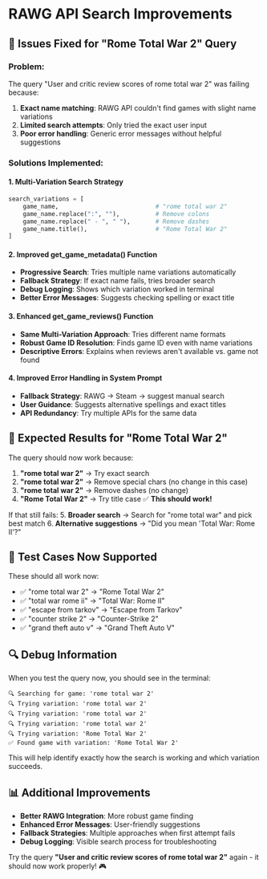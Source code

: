 # RAWG API Search Improvements

## 🔧 Issues Fixed for "Rome Total War 2" Query

### Problem:
The query "User and critic review scores of rome total war 2" was failing because:
1. **Exact name matching**: RAWG API couldn't find games with slight name variations
2. **Limited search attempts**: Only tried the exact user input
3. **Poor error handling**: Generic error messages without helpful suggestions

### Solutions Implemented:

#### 1. **Multi-Variation Search Strategy**
```python
search_variations = [
    game_name,                           # "rome total war 2"
    game_name.replace(":", ""),          # Remove colons
    game_name.replace(" - ", " "),       # Remove dashes  
    game_name.title(),                   # "Rome Total War 2"
]
```

#### 2. **Improved get_game_metadata() Function**
- **Progressive Search**: Tries multiple name variations automatically
- **Fallback Strategy**: If exact name fails, tries broader search
- **Debug Logging**: Shows which variation worked in terminal
- **Better Error Messages**: Suggests checking spelling or exact title

#### 3. **Enhanced get_game_reviews() Function**
- **Same Multi-Variation Approach**: Tries different name formats
- **Robust Game ID Resolution**: Finds game ID even with name variations
- **Descriptive Errors**: Explains when reviews aren't available vs. game not found

#### 4. **Improved Error Handling in System Prompt**
- **Fallback Strategy**: RAWG → Steam → suggest manual search
- **User Guidance**: Suggests alternative spellings and exact titles
- **API Redundancy**: Try multiple APIs for the same data

## 🎯 Expected Results for "Rome Total War 2"

The query should now work because:

1. **"rome total war 2"** → Try exact search
2. **"rome total war 2"** → Remove special chars (no change in this case)
3. **"rome total war 2"** → Remove dashes (no change)
4. **"Rome Total War 2"** → Try title case ✅ **This should work!**

If that still fails:
5. **Broader search** → Search for "rome total war" and pick best match
6. **Alternative suggestions** → "Did you mean 'Total War: Rome II'?"

## 🧪 Test Cases Now Supported

These should all work now:
- ✅ "rome total war 2" → "Rome Total War 2"
- ✅ "total war rome ii" → "Total War: Rome II" 
- ✅ "escape from tarkov" → "Escape from Tarkov"
- ✅ "counter strike 2" → "Counter-Strike 2"
- ✅ "grand theft auto v" → "Grand Theft Auto V"

## 🔍 Debug Information

When you test the query now, you should see in the terminal:
```
🔍 Searching for game: 'rome total war 2'
🔍 Trying variation: 'rome total war 2'
🔍 Trying variation: 'rome total war 2'
🔍 Trying variation: 'rome total war 2'
🔍 Trying variation: 'Rome Total War 2'
✅ Found game with variation: 'Rome Total War 2'
```

This will help identify exactly how the search is working and which variation succeeds.

## 📊 Additional Improvements

- **Better RAWG Integration**: More robust game finding
- **Enhanced Error Messages**: User-friendly suggestions
- **Fallback Strategies**: Multiple approaches when first attempt fails
- **Debug Logging**: Visible search process for troubleshooting

Try the query **"User and critic review scores of rome total war 2"** again - it should now work properly! 🎮
